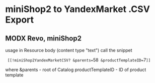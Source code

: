 miniShop2 to YandexMarket .CSV Export
===================
MODX Revo, miniShop2
--------------------

usage in Resource body (content type "text") call the snippet

`
[[!miniShop2YandexMarketCSV?
&parents=`58`
&productTemplateID=`7`
]]
`

where &parents - root of Catalog
productTemplateID - ID of product template
